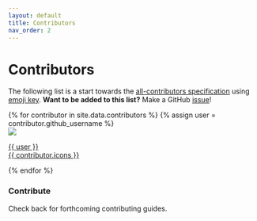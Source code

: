 ```yaml
---
layout: default
title: Contributors
nav_order: 2
---
```


# Contributors

The following list is a start towards the [all-contributors specification](https://github.com/kentcdodds/all-contributors) using  [emoji key](https://github.com/kentcdodds/all-contributors#emoji-key). __Want to be added to this list?__ Make a GitHub [issue](https://github.com/minicomp/wiki/issues)!


<div class='contributors'>
  {% for contributor in site.data.contributors %}
    {% assign user = contributor.github_username %}
    <div class='contributor'>
      <a href="https://github.com/{{ user }}">
        <img src="https://github.com/{{ user }}.png"/>
        <p>
          {{ user }}<br>
          {{ contributor.icons }}
        </p>
      </a>
    </div>
  {% endfor %}
</div>

### Contribute

Check back for forthcoming contributing guides.
